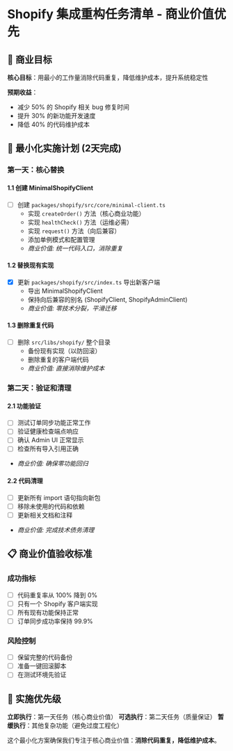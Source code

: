# Shopify 集成重构任务清单 - 商业价值优先

## 🎯 商业目标

**核心目标**：用最小的工作量消除代码重复，降低维护成本，提升系统稳定性

**预期收益**：
- 减少 50% 的 Shopify 相关 bug 修复时间
- 提升 30% 的新功能开发速度
- 降低 40% 的代码维护成本

## 🚀 最小化实施计划 (2天完成)

### 第一天：核心替换

#### 1.1 创建 MinimalShopifyClient
- [ ] 创建 `packages/shopify/src/core/minimal-client.ts`
  - 实现 `createOrder()` 方法（核心商业功能）
  - 实现 `healthCheck()` 方法（运维必需）
  - 实现 `request()` 方法（向后兼容）
  - 添加单例模式和配置管理
  - _商业价值: 统一代码入口，消除重复_

#### 1.2 替换现有实现
- [x] 更新 `packages/shopify/src/index.ts` 导出新客户端
  - 导出 MinimalShopifyClient
  - 保持向后兼容的别名 (ShopifyClient, ShopifyAdminClient)
  - _商业价值: 零技术分裂，平滑迁移_

#### 1.3 删除重复代码
- [ ] 删除 `src/libs/shopify/` 整个目录
  - 备份现有实现（以防回滚）
  - 删除重复的客户端代码
  - _商业价值: 直接消除维护成本_

### 第二天：验证和清理

#### 2.1 功能验证
- [ ] 测试订单同步功能正常工作
- [ ] 验证健康检查端点响应
- [ ] 确认 Admin UI 正常显示
- [ ] 检查所有导入引用正确
- _商业价值: 确保零功能回归_

#### 2.2 代码清理
- [ ] 更新所有 import 语句指向新包
- [ ] 移除未使用的代码和依赖
- [ ] 更新相关文档和注释
- _商业价值: 完成技术债务清理_

## 📋 商业价值验收标准

### 成功指标
- [ ] 代码重复率从 100% 降到 0%
- [ ] 只有一个 Shopify 客户端实现
- [ ] 所有现有功能保持正常
- [ ] 订单同步成功率保持 99.9%

### 风险控制
- [ ] 保留完整的代码备份
- [ ] 准备一键回滚脚本
- [ ] 在测试环境先验证

## 🎯 实施优先级

**立即执行**：第一天任务（核心商业价值）
**可选执行**：第二天任务（质量保证）
**暂缓执行**：其他复杂功能（避免过度工程化）

这个最小化方案确保我们专注于核心商业价值：**消除代码重复，降低维护成本**。